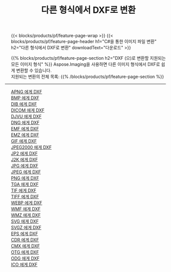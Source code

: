 ﻿---
title: 다른 형식에서 DXF로 변환 
weight: 3920
url: /ko/net/conversion/to/dxf 
lang: ko
langdirlevel: 2
locales: zh-hans,ja,it,ru,de,es,fr,nl,id,lt,pl,pt,vi,tr,ko,zh-hant,ar,hi,th,sv,cs,uk,he
description: Aspose.Imaging을 사용하면 다른 형식에서 DXF로 쉽게 변환할 수 있습니다.
---

{{< blocks/products/pf/feature-page-wrap >}}
{{< blocks/products/pf/feature-page-header h1="C#을 통한 이미지 파일 변환" h2="다른 형식에서 DXF로 변환" downloadText="다운로드" >}}


{{% blocks/products/pf/feature-page-section  h2="DXF (으)로 변환할 지원되는 모든 이미지 형식" %}}
Aspose.Imaging을 사용하면 다른 이미지 형식에서 DXF로 쉽게 변환할 수 있습니다.
<br/>
지원되는 변환의 전체 목록:
{{% /blocks/products/pf/feature-page-section %}}
<div class="container-fluid productfamilypage bg-gray">
    <div class="convertypes bg-gray agp-content section">
        <div class="container">
		<hr style="margin-left:-20px;"/>
		<div class="row other-converters">
		    <div class='col-md-2 other-converter remove-lp remove-rp'><a href="/imaging/ko/net/conversion/apng-to-dxf" >APNG 에게 DXF</a></div>
<div class='col-md-2 other-converter remove-lp remove-rp'><a href="/imaging/ko/net/conversion/bmp-to-dxf" >BMP 에게 DXF</a></div>
<div class='col-md-2 other-converter remove-lp remove-rp'><a href="/imaging/ko/net/conversion/dib-to-dxf" >DIB 에게 DXF</a></div>
<div class='col-md-2 other-converter remove-lp remove-rp'><a href="/imaging/ko/net/conversion/dicom-to-dxf" >DICOM 에게 DXF</a></div>
<div class='col-md-2 other-converter remove-lp remove-rp'><a href="/imaging/ko/net/conversion/djvu-to-dxf" >DJVU 에게 DXF</a></div>
<div class='col-md-2 other-converter remove-lp remove-rp'><a href="/imaging/ko/net/conversion/dng-to-dxf" >DNG 에게 DXF</a></div>
<div class='col-md-2 other-converter remove-lp remove-rp'><a href="/imaging/ko/net/conversion/emf-to-dxf" >EMF 에게 DXF</a></div>
<div class='col-md-2 other-converter remove-lp remove-rp'><a href="/imaging/ko/net/conversion/emz-to-dxf" >EMZ 에게 DXF</a></div>
<div class='col-md-2 other-converter remove-lp remove-rp'><a href="/imaging/ko/net/conversion/gif-to-dxf" >GIF 에게 DXF</a></div>
<div class='col-md-2 other-converter remove-lp remove-rp'><a href="/imaging/ko/net/conversion/jpeg2000-to-dxf" >JPEG2000 에게 DXF</a></div>
<div class='col-md-2 other-converter remove-lp remove-rp'><a href="/imaging/ko/net/conversion/jp2-to-dxf" >JP2 에게 DXF</a></div>
<div class='col-md-2 other-converter remove-lp remove-rp'><a href="/imaging/ko/net/conversion/j2k-to-dxf" >J2K 에게 DXF</a></div>
<div class='col-md-2 other-converter remove-lp remove-rp'><a href="/imaging/ko/net/conversion/jpg-to-dxf" >JPG 에게 DXF</a></div>
<div class='col-md-2 other-converter remove-lp remove-rp'><a href="/imaging/ko/net/conversion/jpeg-to-dxf" >JPEG 에게 DXF</a></div>
<div class='col-md-2 other-converter remove-lp remove-rp'><a href="/imaging/ko/net/conversion/png-to-dxf" >PNG 에게 DXF</a></div>
<div class='col-md-2 other-converter remove-lp remove-rp'><a href="/imaging/ko/net/conversion/tga-to-dxf" >TGA 에게 DXF</a></div>
<div class='col-md-2 other-converter remove-lp remove-rp'><a href="/imaging/ko/net/conversion/tif-to-dxf" >TIF 에게 DXF</a></div>
<div class='col-md-2 other-converter remove-lp remove-rp'><a href="/imaging/ko/net/conversion/tiff-to-dxf" >TIFF 에게 DXF</a></div>
<div class='col-md-2 other-converter remove-lp remove-rp'><a href="/imaging/ko/net/conversion/webp-to-dxf" >WEBP 에게 DXF</a></div>
<div class='col-md-2 other-converter remove-lp remove-rp'><a href="/imaging/ko/net/conversion/wmf-to-dxf" >WMF 에게 DXF</a></div>
<div class='col-md-2 other-converter remove-lp remove-rp'><a href="/imaging/ko/net/conversion/wmz-to-dxf" >WMZ 에게 DXF</a></div>
<div class='col-md-2 other-converter remove-lp remove-rp'><a href="/imaging/ko/net/conversion/svg-to-dxf" >SVG 에게 DXF</a></div>
<div class='col-md-2 other-converter remove-lp remove-rp'><a href="/imaging/ko/net/conversion/svgz-to-dxf" >SVGZ 에게 DXF</a></div>
<div class='col-md-2 other-converter remove-lp remove-rp'><a href="/imaging/ko/net/conversion/eps-to-dxf" >EPS 에게 DXF</a></div>
<div class='col-md-2 other-converter remove-lp remove-rp'><a href="/imaging/ko/net/conversion/cdr-to-dxf" >CDR 에게 DXF</a></div>
<div class='col-md-2 other-converter remove-lp remove-rp'><a href="/imaging/ko/net/conversion/cmx-to-dxf" >CMX 에게 DXF</a></div>
<div class='col-md-2 other-converter remove-lp remove-rp'><a href="/imaging/ko/net/conversion/otg-to-dxf" >OTG 에게 DXF</a></div>
<div class='col-md-2 other-converter remove-lp remove-rp'><a href="/imaging/ko/net/conversion/odg-to-dxf" >ODG 에게 DXF</a></div>
<div class='col-md-2 other-converter remove-lp remove-rp'><a href="/imaging/ko/net/conversion/ico-to-dxf" >ICO 에게 DXF</a></div>
                </div>
        </div>
    </div>
</div>
<br/>

